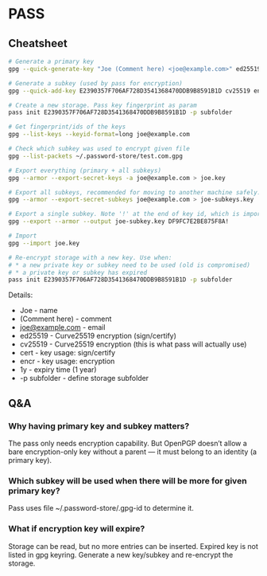 # PASS

## Cheatsheet

```sh
# Generate a primary key
gpg --quick-generate-key "Joe (Comment here) <joe@example.com>" ed25519 cert 1y

# Generate a subkey (used by pass for encryption)
gpg --quick-add-key E2390357F706AF728D3541368470DDB9B8591B1D cv25519 encr 1y

# Create a new storage. Pass key fingerprint as param
pass init E2390357F706AF728D3541368470DDB9B8591B1D -p subfolder

# Get fingerprint/ids of the keys
gpg --list-keys --keyid-format=long joe@example.com

# Check which subkey was used to encrypt given file
gpg --list-packets ~/.password-store/test.com.gpg

# Export everything (primary + all subkeys)
gpg --armor --export-secret-keys -a joe@example.com > joe.key

# Export all subkeys, recommended for moving to another machine safely. 
gpg --armor --export-secret-subkeys joe@example.com > joe-subkeys.key

# Export a single subkey. Note '!' at the end of key id, which is important.
gpg --export --armor --output joe-subkey.key DF9FC7E2BE875F8A!

# Import
gpg --import joe.key

# Re-encrypt storage with a new key. Use when:
# * a new private key or subkey need to be used (old is compromised)
# * a private key or subkey has expired 
pass init E2390357F706AF728D3541368470DDB9B8591B1D -p subfolder
```

Details:
* Joe               - name
* (Comment here)    - comment
* <joe@example.com> - email
* ed25519           - Curve25519 encryption  (sign/certify)
* cv25519           - Curve25519 encryption  (this is what pass will actually use)
* cert              - key usage: sign/certify 
* encr              - key usage: encryption
* 1y                - expiry time (1 year)
* -p subfolder      - define storage subfolder

## Q&A

### Why having primary key and subkey matters?
The pass only needs encryption capability. But OpenPGP doesn’t allow a bare 
encryption-only key without a parent — it must belong to an identity (a primary 
key).

### Which subkey will be used when there will be more for given primary key?
Pass uses file ~/.password-store/.gpg-id to determine it.

### What if encryption key will expire?
Storage can be read, but no more entries can be inserted. Expired key is not 
listed in gpg keyring. Generate a new key/subkey and re-encrypt the storage. 
